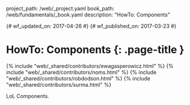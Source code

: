 project_path: /web/_project.yaml
book_path: /web/fundamentals/_book.yaml
description: "HowTo: Components"

{# wf_updated_on: 2017-04-26 #}
{# wf_published_on: 2017-03-23 #}

# HowTo: Components {: .page-title }

{% include "web/_shared/contributors/ewagasperowicz.html" %}
{% include "web/_shared/contributors/noms.html" %}
{% include "web/_shared/contributors/robdodson.html" %}
{% include "web/_shared/contributors/surma.html" %}

LoL Components.
